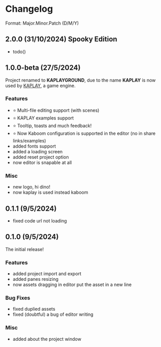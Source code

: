 # Changelog

Format: Major.Minor.Patch (D/M/Y)

## 2.0.0 (31/10/2024) Spooky Edition

- todo()

## 1.0.0-beta (27/5/2024)

Project renamed to **KAPLAYGROUND**, due to the name **KAPLAY** is now used
by [KAPLAY](https://kaplayjs.com), a game engine.

### Features

- ⭐ Multi-file editing support (with scenes)
- ⭐ KAPLAY examples support
- ⭐ Tooltip, toasts and much feedback!
- ⭐ Now Kaboom configuration is supported in the editor (no in share links/examples)
- added fonts support
- added a loading screen
- added reset project option
- now editor is snapable at all

### Misc

- new logo, hi dino!
- now kaplay is used instead kaboom

## 0.1.1 (9/5/2024)

- fixed code url not loading

## 0.1.0 (9/5/2024)

The initial release!

### Features

- added project import and export
- added panes resizing
- now assets dragging in editor put the asset in a new line

### Bug Fixes

- fixed duplied assets
- fixed (doubtful) a bug of editor writing

### Misc

- added about the project window
